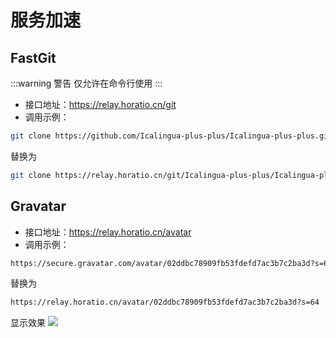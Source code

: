 # 服务加速

## FastGit

:::warning 警告
仅允许在命令行使用
:::

- 接口地址：https://relay.horatio.cn/git
- 调用示例：

```sh
git clone https://github.com/Icalingua-plus-plus/Icalingua-plus-plus.git
```

替换为

```sh
git clone https://relay.horatio.cn/git/Icalingua-plus-plus/Icalingua-plus-plus.git
```

## Gravatar

- 接口地址：https://relay.horatio.cn/avatar
- 调用示例：

```html
https://secure.gravatar.com/avatar/02ddbc78909fb53fdefd7ac3b7c2ba3d?s=64
```

替换为

```html 
https://relay.horatio.cn/avatar/02ddbc78909fb53fdefd7ac3b7c2ba3d?s=64
```

显示效果
<img src="https://relay.horatio.cn/avatar/02ddbc78909fb53fdefd7ac3b7c2ba3d?s=64"/>